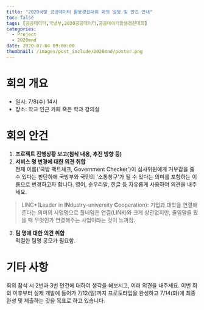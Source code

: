 ```yaml
---
title: "2020국방 공공데이터 활용경진대회 회의 일정 및 안건 안내"
toc: false
tags: [공공데이터,국방부,2020공공데이터,공공데이터활용경진대회]
categories:
  - Project
  - 2020mnd
date: 2020-07-04 09:00:00
thumbnail: /images/post_include/2020mnd/poster.png
---
```

# 회의 개요
 * 일시: 7/8(수) 14시
 * 장소: 학교 인근 카페 혹은 학과 강의실
 
 
# 회의 안건
 1. **프로젝트 진행상황 보고(첨삭 내용, 추진 방향 등)**
 2. **서비스 명 변경에 대한 의견 취합**  
 현재 이름('국방 팩트체크, Government Checker')이 심사위원에게 거부감을 줄 수 있다는 판단하에 국방부와 국민의 '소통창구'가 될 수 있다는 의미를 포함하는 이름으로 변경하고자 합니다. 영어, 순우리말, 한글 등 자유롭게 사용하여 의견을 내주세요.  
 > LINC+(**L**eader in **IN**dustry-university **C**ooperation): 기업과 대학을 연결해준다는 의미의 사업명으로 풀네임은 연결(LINK)와 크게 상관없지만, 줄임말을 봤을 때 무엇인가 연결해주는 사업이라는 것이 느껴짐.
 3. **팀 명에 대한 의견 취합**  
 적절한 팀명 공모가 필요함.
 
# 기타 사항
회의 참석 시 2번과 3번 안건에 대하여 생각을 해보시고, 여러 의견을 내주세요. 이번 회의 이후부터 실제 개발에 들어가 7/12(일)까지 프로토타입을 완성하고 7/14(화)에 최종 완성 및 제출하는 것을 목표로 하고 있습니다.